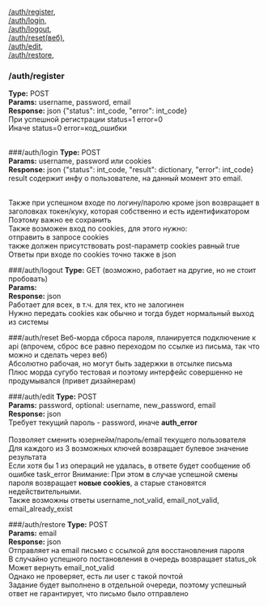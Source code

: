 <a href="#authregister">/auth/register</a>,<br/>
<a href="#authlogin">/auth/login</a>,<br/>
<a href="#authlogout">/auth/logout</a>,<br/>
<a href="#authreset">/auth/reset(веб)</a>,<br/>
<a href="#authedit">/auth/edit</a>,<br/>
<a href="#authrestore">/auth/restore</a>,<br/>

### /auth/register
**Type:** POST<br/>
**Params:** username, password, email<br/>
**Response:** json {"status": int_code, "error": int_code}<br/>
При успешной регистрации status=1 error=0<br/>
Иначе status=0 error=код_ошибки<br/>
<br/>

###/auth/login
**Type:** POST<br/>
**Params:** username, password или cookies<br/>
**Response:** json {"status": int_code, "result": dictionary, "error": int_code}<br/>
result содержит инфу о пользователе, на данный момент это email.<br/>
<br/>

Также при успешном входе по логину/паролю кроме json возвращает в заголовках токен/куку, которая собственно и есть идентификатором<br/>
Поэтому важно ее сохранить<br/>
Также возможен вход по cookies, для этого нужно:<br/>
отправить в запросе cookies<br/>
также должен присутствовать post-параметр cookies равный true<br/>
Ответы при входе по cookies точно также в json<br/>

###/auth/logout
**Type:** GET (возможно, работает на другие, но не стоит пробовать)<br/>
**Params:** <br/>
**Response:** json<br/>
Работает для всех, в т.ч. для тех, кто не залогинен<br/>
Нужно передать cookies как обычно и тогда будет нормальный выход из системы<br/>

###/auth/reset
Веб-морда сброса пароля, планируется подключение к api (впрочем, сброс все равно переходом по ссылке из письма, так что можно и сделать через веб)<br/>
Абсолютно рабочая, но могут быть задержки в отсылке письма<br/>
Плюс морда сугубо тестовая и поэтому интерфейс совершенно не продумывался (привет дизайнерам)<br/>

###/auth/edit
**Type:** POST<br/>
**Params:** password, optional: username, new_password, email<br/>
**Response:** json<br/>
Требует текущий пароль - password, иначе **auth_error**<br/>
<br/>
Позволяет сменить юзернейм/пароль/email текущего пользователя<br/>
Для каждого из 3 возможных ключей возвращает булевое значение результата<br/>
Если хотя бы 1 из операций не удалась, в ответе будет сообщение об ошибке task_error
Внимание: При этом в случае успешной смены пароля возвращает **новые cookies**, а старые становятся недействительными.<br/>
Также возможны ответы username_not_valid, email_not_valid, email_already_exist<br/>

###/auth/restore
**Type:** POST<br/>
**Params:** email<br/>
**Response:** json<br/>
Отправляет на email письмо с ссылкой для восстановления пароля<br/>
В случайно успешного постановления в очередь возвращает status_ok<br/>
Может вернуть email_not_valid<br/>
Однако не проверяет, есть ли user с такой почтой<br/>
Задание будет выполнено в отдельной очереди, поэтому успешный ответ не гарантирует, что письмо было отправлено<br/>